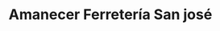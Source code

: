 ---
title: "Amanecer Ferretería San josé"
url: /ycua-sati/amanecer-ferreteria-san-jose/
shop: hardware
---